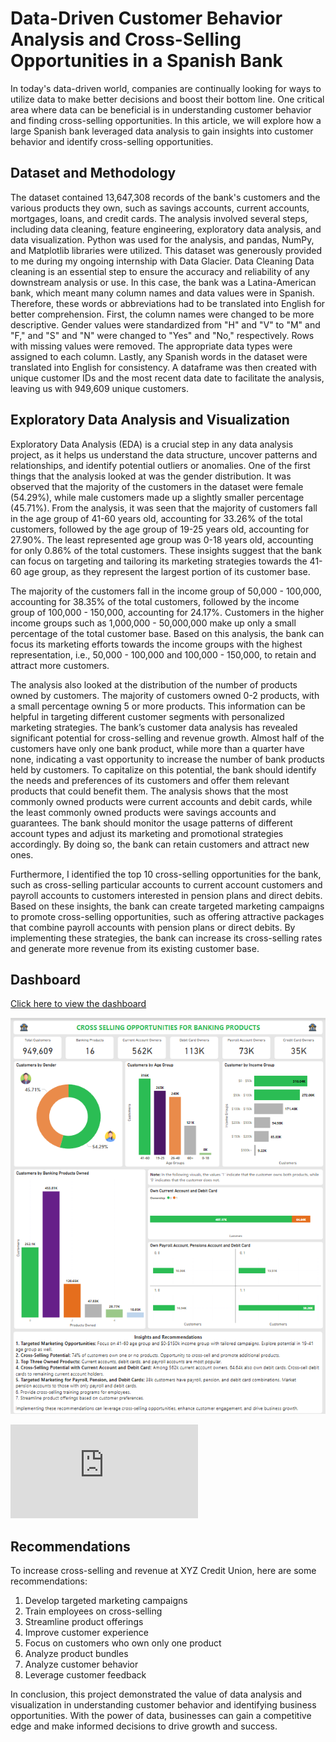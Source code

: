 # Data-Driven Customer Behavior Analysis and Cross-Selling Opportunities in a Spanish Bank

In today's data-driven world, companies are continually looking for ways to utilize data to make better decisions and boost their bottom line. One critical area where data can be beneficial is in understanding customer behavior and finding cross-selling opportunities. In this article, we will explore how a large Spanish bank leveraged data analysis to gain insights into customer behavior and identify cross-selling opportunities.

## Dataset and Methodology
The dataset contained 13,647,308 records of the bank's customers and the various products they own, such as savings accounts, current accounts, mortgages, loans, and credit cards. The analysis involved several steps, including data cleaning, feature engineering, exploratory data analysis, and data visualization. Python was used for the analysis, and pandas, NumPy, and Matplotlib libraries were utilized. This dataset was generously provided to me during my ongoing internship with Data Glacier.
Data Cleaning 
Data cleaning is an essential step to ensure the accuracy and reliability of any downstream analysis or use. In this case, the bank was a Latina-American bank, which meant many column names and data values were in Spanish. Therefore, these words or abbreviations had to be translated into English for better comprehension. 
First, the column names were changed to be more descriptive. Gender values were standardized from "H" and "V" to "M" and "F," and "S" and "N" were changed to "Yes" and "No," respectively. Rows with missing values were removed. The appropriate data types were assigned to each column. Lastly, any Spanish words in the dataset were translated into English for consistency. A dataframe was then created with unique customer IDs and the most recent data date to facilitate the analysis, leaving us with 949,609 unique customers.

## Exploratory Data Analysis and Visualization
Exploratory Data Analysis (EDA) is a crucial step in any data analysis project, as it helps us understand the data structure, uncover patterns and relationships, and identify potential outliers or anomalies. One of the first things that the analysis looked at was the gender distribution. It was observed that the majority of the customers in the dataset were female (54.29%), while male customers made up a slightly smaller percentage (45.71%).
From the analysis, it was seen that the majority of customers fall in the age group of 41-60 years old, accounting for 33.26% of the total customers, followed by the age group of 19-25 years old, accounting for 27.90%. The least represented age group was 0-18 years old, accounting for only 0.86% of the total customers.
These insights suggest that the bank can focus on targeting and tailoring its marketing strategies towards the 41-60 age group, as they represent the largest portion of its customer base. 

The majority of the customers fall in the income group of 50,000 - 100,000, accounting for 38.35% of the total customers, followed by the income group of 100,000 - 150,000, accounting for 24.17%. Customers in the higher income groups such as 1,000,000 - 50,000,000 make up only a small percentage of the total customer base.
Based on this analysis, the bank can focus its marketing efforts towards the income groups with the highest representation, i.e., 50,000 - 100,000 and 100,000 - 150,000, to retain and attract more customers. 

The analysis also looked at the distribution of the number of products owned by customers. The majority of customers owned 0-2 products, with a small percentage owning 5 or more products. This information can be helpful in targeting different customer segments with personalized marketing strategies.
The bank’s customer data analysis has revealed significant potential for cross-selling and revenue growth. Almost half of the customers have only one bank product, while more than a quarter have none, indicating a vast opportunity to increase the number of bank products held by customers. To capitalize on this potential, the bank should identify the needs and preferences of its customers and offer them relevant products that could benefit them.
The analysis shows that the most commonly owned products were current accounts and debit cards, while the least commonly owned products were savings accounts and guarantees. The bank should monitor the usage patterns of different account types and adjust its marketing and promotional strategies accordingly. By doing so, the bank can retain customers and attract new ones.

Furthermore, I identified the top 10 cross-selling opportunities for the bank, such as cross-selling particular accounts to current account customers and payroll accounts to customers interested in pension plans and direct debits. Based on these insights, the bank can create targeted marketing campaigns to promote cross-selling opportunities, such as offering attractive packages that combine payroll accounts with pension plans or direct debits. By implementing these strategies, the bank can increase its cross-selling rates and generate more revenue from its existing customer base.

## Dashboard
[Click here to view the dashboard](https://app.powerbi.com/view?r=eyJrIjoiMzA2NDlkOTItZWQyYi00YmQwLWIyZTAtOTZjOTFjY2Y1OTdkIiwidCI6ImRmODY3OWNkLWE4MGUtNDVkOC05OWFjLWM4M2VkN2ZmOTVhMCJ9)

![Dashboard](https://github.com/JesumboOludipe/PortfolioProjects/blob/main/Cross%20Selling%20Recommendations%20for%20Banking%20Products/cross%20sell.png)

![Dashboard](https://github.com/JesumboOludipe/PortfolioProjects/blob/main/Cross%20Selling%20Recommendations%20for%20Banking%20Products/Cross%20Selling%20Dashboard.pdf)

## Recommendations
To increase cross-selling and revenue at XYZ Credit Union, here are some recommendations:
1. Develop targeted marketing campaigns
2. Train employees on cross-selling
3. Streamline product offerings
4. Improve customer experience
5. Focus on customers who own only one product
6. Analyze product bundles
7. Analyze customer behavior
8. Leverage customer feedback

In conclusion, this project demonstrated the value of data analysis and visualization in understanding customer behavior and identifying business opportunities. With the power of data, businesses can gain a competitive edge and make informed decisions to drive growth and success.
